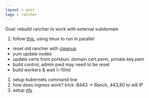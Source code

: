 ```yaml
---
layout : post
tags : rancher	
---
```


Goal:  rebuild rancher to work with external subdomain

1. follow [this](https://octoperf.com/blog/2018/06/04/rancher-2-getting-started/), using tmux to run in parallel
 * reset old rancher with [cleanup](https://gist.github.com/superseb/2cf186726807a012af59a027cb41270d)
 * yum update nodes
 * update certs from porkbun:  domain.cert.perm, private.key.pem
 * build control, admin pwd may need to be reset
 * build workers & wait (~10m) 
1. setup kubernets command line
1. how does ingress work? trick :8443 -> Ranch, 443,80 to w8 IP
1. setup [nfs](https://www.cyberciti.biz/faq/centos-fedora-rhel-nfs-v4-configuration/)
 

